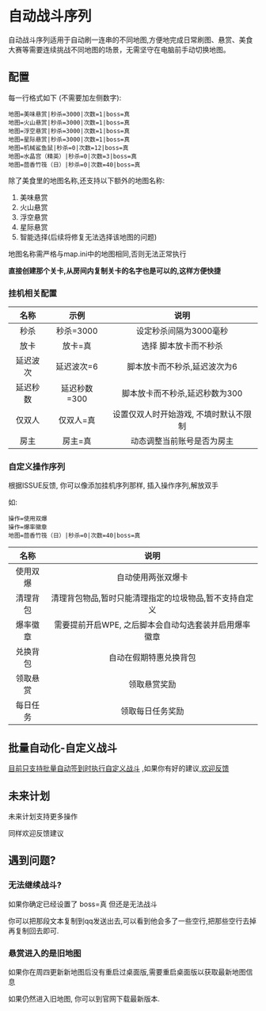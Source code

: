 # 自动战斗序列

<!-- ::: info
该功能在0.96.3起支持
:::

::: warning
当前版本的版本的自动战斗,存在一个BUG,可能导致无法组队(两个人单独开房).

需要到 自动公会任务界面勾选 ![alt text](./img/auto_fight_tip.png) 即可 (当然也可以自定义挂机岛屿以及区)

如果这个方法会让你卡在加入房间,那就取消勾选上面的这项,然后在二号玩家的游戏窗口的公会任务界面取消勾选"我是房主号",即可.

这个问题将在0.96.4修复.
::: -->


自动战斗序列适用于自动刷一连串的不同地图,方便地完成日常刷图、悬赏、美食大赛等需要连续挑战不同地图的场景，无需坚守在电脑前手动切换地图。

## 配置

每一行格式如下 (不需要加左侧数字):

```
地图=美味悬赏|秒杀=3000|次数=1|boss=真
地图=火山悬赏|秒杀=3000|次数=1|boss=真
地图=浮空悬赏|秒杀=3000|次数=1|boss=真
地图=星际悬赏|秒杀=3000|次数=1|boss=真
地图=机械鲨鱼鼠|秒杀=0|次数=12|boss=真
地图=水晶宫（精英）|秒杀=0|次数=3|boss=真
地图=茴香竹筏（日）|秒杀=0|次数=40|boss=真
```

除了美食里的地图名称,还支持以下额外的地图名称:

1. 美味悬赏
2. 火山悬赏
3. 浮空悬赏
4. 星际悬赏
5. 智能选择(后续将修复无法选择该地图的问题)

地图名称需严格与map.ini中的地图相同,否则无法正常执行

**直接创建那个关卡,从房间内复制关卡的名字也是可以的,这样方便快捷**

### 挂机相关配置

|名称| 示例 | 说明 | 
|:-------:|:-------:|:-------:|
|秒杀| 秒杀=3000 | 设定秒杀间隔为3000毫秒 |
|放卡| 放卡=真 | 选择 脚本放卡而不秒杀 |
|延迟波次| 延迟波次=6 | 脚本放卡而不秒杀,延迟波次为6 |
|延迟秒数| 延迟秒数=300 | 脚本放卡而不秒杀,延迟秒数为300 |
|仅双人| 仅双人=真 | 设置仅双人时开始游戏, 不填时默认不限制 |
|房主| 房主=真 | 动态调整当前账号是否为房主 |

### 自定义操作序列

根据ISSUE反馈, 你可以像添加挂机序列那样, 插入操作序列,解放双手

如:
```
操作=使用双爆
操作=爆率徽章
地图=茴香竹筏（日）|秒杀=0|次数=40|boss=真
```

|名称| 说明 | 
|:-------:|:-------:|
|使用双爆| 自动使用两张双爆卡 |
|清理背包| 清理背包物品,暂时只能清理指定的垃圾物品,暂不支持自定义 |
|爆率徽章| 需要提前开启WPE, 之后脚本会自动勾选套装并启用爆率徽章 |
|兑换背包| 自动在假期特惠兑换背包|
|领取悬赏| 领取悬赏奖励|
|每日任务| 领取每日任务奖励|



## 批量自动化-自定义战斗

[目前只支持批量自动签到时执行自定义战斗](/docs/guide/auto_sign.md) ,如果你有好的建议,[欢迎反馈](https://report.rainysnow.com)

## 未来计划

未来计划支持更多操作

同样欢迎反馈建议

## 遇到问题?

### 无法继续战斗?

如果你确定已经设置了 boss=真 但还是无法战斗

你可以把那段文本复制到qq发送出去,可以看到他会多了一些空行,把那些空行去掉再复制回去即可.

### 悬赏进入的是旧地图

如果你在周四更新新地图后没有重启过桌面版,需要重启桌面版以获取最新地图信息

如果仍然进入旧地图, 你可以到官网下载最新版本.